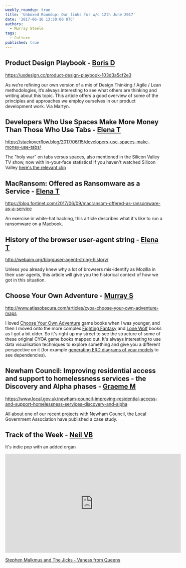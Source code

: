 ```yaml
---
weekly_roundup: true
title: 'Unboxed Roundup: Our links for w/c 12th June 2017'
date: '2017-06-16 13:30:00 UTC'
authors:
  - Murray Steele
tags:
  - Culture
published: true
---
```


## Product Design Playbook - [Boris D](/team#boris-divjak)

https://uxdesign.cc/product-design-playbook-103d3a5cf2e3

As we’re refining our own version of a mix of Design Thinking / Agile /
Lean methodologies, it’s always interesting to see what others are
thinking and writing about this topic. This article offers a good overview
of some of the principles and approaches we employ ourselves in our
product development work. Via Martyn.

## Developers Who Use Spaces Make More Money Than Those Who Use Tabs - [Elena T](/team#elena-tanasoiu)

https://stackoverflow.blog/2017/06/15/developers-use-spaces-make-money-use-tabs/

The "holy war" on tabs versus spaces, also mentioned in the Silicon Valley
TV show, now with in-your-face statistics! If you haven't watched Silicon
Valley [here's the relevant clip](https://www.youtube.com/watch?v=SsoOG6ZeyUI)

## MacRansom: Offered as Ransomware as a Service - [Elena T](/team#elena-tanasoiu)

https://blog.fortinet.com/2017/06/09/macransom-offered-as-ransomware-as-a-service

An exercise in white-hat hacking, this article describes what it's like to
run a ransomware on a Macbook.

## History of the browser user-agent string - [Elena T](/team#elena-tanasoiu)

http://webaim.org/blog/user-agent-string-history/

Unless you already knew why a lot of browsers mis-identify as Mozilla in
their user agents, this article will give you the historical context of
how we got in this situation.

## Choose Your Own Adventure - [Murray S](/team#murray-steele)

http://www.atlasobscura.com/articles/cyoa-choose-your-own-adventure-maps

I loved [Choose Your Own Adventure](https://en.wikipedia.org/wiki/Choose_Your_Own_Adventure)
game books when I was younger, and then I moved onto the more complex [Fighting
Fantasy](https://en.wikipedia.org/wiki/Fighting_Fantasy) and [Lone
Wolf](https://en.wikipedia.org/wiki/Lone_Wolf_(gamebooks)) books
as I got a bit older.  So it's right up my street to see the structure of
some of these original CYOA game books mapped out.  It's always interesting
to use data visualisation techniques to explore something and give you a
different perspective on it (for example [generating ERD
diagrams of your models](https://github.com/voormedia/rails-erd) to see
dependencies).

## Newham Council: Improving residential access and support to homelessness services - the Discovery and Alpha phases - [Graeme M](https://unboxed.co/team/#graeme-mccubbin)

https://www.local.gov.uk/newham-council-improving-residential-access-and-support-homelessness-services-discovery-and-alpha

All about one of our recent projects with Newham Council, the Local Government Association have published a case study.

## Track of the Week - [Neil VB](/team#neil-van-beinum)

It's indie pop with an added organ

<iframe width="560" height="315" src="https://www.youtube.com/embed/t2G0gA5k4JM" frameborder="0" allowfullscreen></iframe>

[Stephen Malkmus and The Jicks - Vaness from Queens](https://youtu.be/t2G0gA5k4JM)

